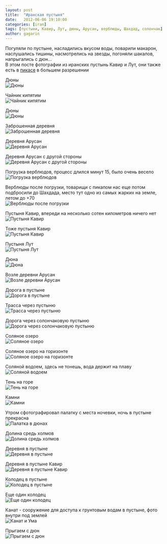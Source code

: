 ```yaml
---
layout: post
title:  "Иранская пустыня"
date:   2012-06-06 19:10:00
categories: [iran]
tags: [пустыни, Кавир, Лут, дюны, Арусан, верблюды, Шахдад, солончак]
author: gagarin
---
```


Погуляли по пустыне, насладились вкусом воды, поварили макарон, наслушались тишины, насмотрелись на звезды, погоняли шакалов, напрыгались с дюн...       
В этом посте фотографии из иранских пустынь Кавир и Лут, они также есть в [пикасе][1] в большем разрешении

Дюны   
![Дюны](dunes.jpg)   

Чайник кипятим   
![Чайник кипятим](boil-teakettle.jpg)   

Дюны   
![Дюны](dunes2.jpg)   

Заброшенная деревня   
![Заброшенная деревня](abandoned-village.jpg)

Деревня Арусан   
![Деревня Арусан](aroosan-village-2.jpg)

Деревня Арусан с другой стороны   
![Деревня Арусан с другой стороны](aroosan-village.jpg)

Погрузка верблюдов, процесс длился минут 15, было очень весело   
![Погрузка верблюдов](camels-loading.jpg)

Верблюды после погрузки, товарищи с пикапом нас еще потом подбросили до Шахдада, место тут одно из самых жарких на земле, летом до +70   
![Верблюды после погрузки](loaded-camels.jpg)

Пустыня Кавир, впереди на несколько сотен километров ничего нет   
![Пустыня Кавир](dasht-e-kavir-desert-2.jpg)

Тоже пустыня Кавир   
![Пустыня Кавир](dasht-e-kavir-desert.jpg)

Пустыня Лут   
![Пустыня Лут](desert-near-shahdad-town.jpg)

Дюна   
![Дюна](dune.jpg)

Возле деревни Арусан   
![Возле деревни Арусан](near-aroosan-village.jpg)

Дорога в пустыне   
![Дорога в пустыне](road-in-desert.jpg)

Трасса через пустыню   
![Трасса через пустыню](road-in-kaluts.jpg)

Дорога через солончаковую пустыню   
![Дорога через солончаковую пустыню](salt-desert.jpg)

Соляное озеро   
![Соляное озеро](salt-lake-2.jpg)

Соляное озеро на горизонте   
![Соляное озеро на горизонте](salt-lake.jpg)

Соляной водоем, здесь не тонешь, вода держит на плаву   
![Соляной водоем](salt-pond.jpg)

Тень на горе   
![Тень на горе](shadow-on-hill.jpg)

Камни   
![Камни](stone-in-desert.jpg)

Утром сфотографировал палатку с места ночевки, ночь в пустыне прекрасна   
![Палатка в дюнах](tent-in-dunes.jpg)

Долина средь холмов   
![Долина средь холмов](valey-in-desert-hills.jpg)

Деревня в пустыне   
![Деревня в пустыне](village-deysef-in-desert.jpg)

Деревня в пустыне Кавир   
![Деревня в пустыне Кавир](village-in-desert-dasht-e-kavir.jpg)

Колодец в пустыне   
![Колодец в пустыне](well-in-desert-2.jpg)

Еще один колодец   
![Еще один колодец](well-in-desert-3.jpg)

Канат - сооружение для доступа к грунтовым водам в пустыне, фото внутри под землей   
![Канат и Ума](qanat-and-uma.jpg)

Прыгаем с дюн   
![Прыгаем с дюн](jump-from-dune.jpg)   

  [1]: https://picasaweb.google.com/104981850185043172559/khasyb "Иранская пустыня"
